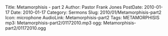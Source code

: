 Title: Metamorphisis - part 2
Author: Pastor Frank Jones
PostDate: 2010-01-17
Date: 2010-01-17
Category: Sermons
Slug: 2010/01/Metamorphisis-part2
Icon: microphone
AudioLink: Metamorphisis-part2
Tags: METAMORPHISIS
mp3: Metamorphisis-part2/01172010.mp3
ogg: Metamorphisis-part2/01172010.ogg
